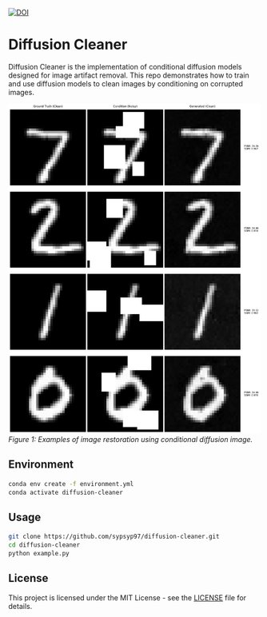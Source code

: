 [![DOI](https://zenodo.org/badge/884008167.svg)](https://doi.org/10.5281/zenodo.14047997)
# Diffusion Cleaner

Diffusion Cleaner is the implementation of conditional diffusion models designed for image artifact removal. This repo demonstrates how to train and use diffusion models to clean images by conditioning on corrupted images.

![Results](restoration_results_4samples.png)
*Figure 1: Examples of image restoration using conditional diffusion image.*

## Environment

```bash
conda env create -f environment.yml
conda activate diffusion-cleaner
```

## Usage

```bash
git clone https://github.com/sypsyp97/diffusion-cleaner.git
cd diffusion-cleaner
python example.py
```

## License

This project is licensed under the MIT License - see the [LICENSE](LICENSE) file for details.
